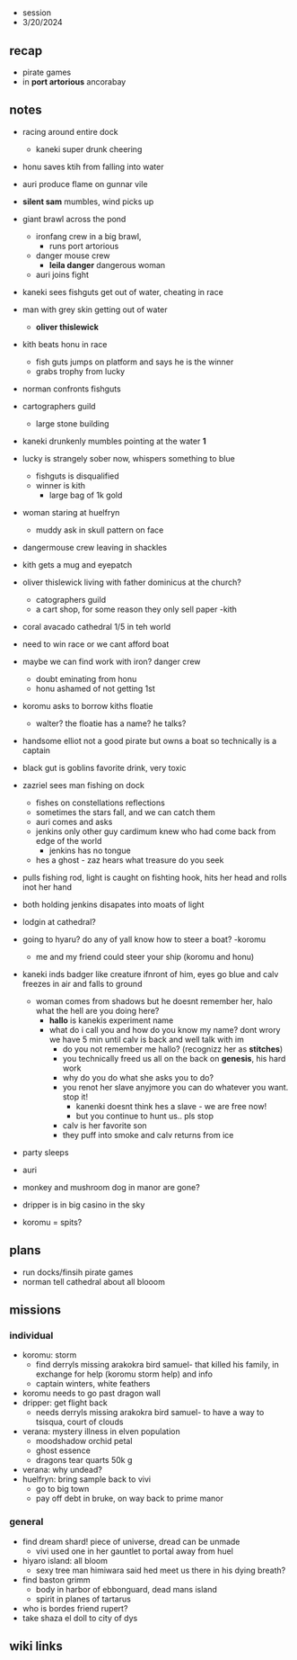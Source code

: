 #

- session
- 3/20/2024

## recap
- pirate games
- in **port artorious** ancorabay

## notes
- racing around entire dock
    - kaneki super drunk cheering
- honu saves ktih from falling into water
- auri produce flame on gunnar vile
- **silent sam** mumbles, wind picks up
- giant brawl across the pond
    - ironfang crew in a big brawl,
        - runs port artorious
    - danger mouse crew
        - **leila danger** dangerous woman
    - auri joins fight
- kaneki sees fishguts get out of water, cheating in race
- man with grey skin getting out of water
    - **oliver thislewick**
- kith beats honu in race
    - fish guts jumps on platform and says he is the winner
    - grabs trophy from lucky
- norman confronts fishguts
- cartographers guild
    - large stone building
- kaneki drunkenly mumbles pointing at the water **1**
- lucky is strangely sober now, whispers something to blue
    - fishguts is disqualified
    - winner is kith
        - large bag of 1k gold
- woman staring at huelfryn
    - muddy ask in skull pattern on face
- dangermouse crew leaving in shackles 
- kith gets a mug and eyepatch 
- oliver thislewick living with father dominicus at the church?
    - catographers guild
    - a cart shop, for some reason they only sell paper -kith
- coral avacado cathedral 1/5 in teh world
- need to win race or we cant afford boat
- maybe we can find work with iron?  danger crew
    - doubt eminating from honu
    - honu ashamed of not getting 1st
- koromu asks to borrow kiths floatie
    - walter? the floatie has a name? he talks?
- handsome elliot not a good pirate but owns a boat so technically is a  captain
- black gut is goblins favorite drink, very toxic
- zazriel sees man fishing on dock
    - fishes on constellations reflections
    - sometimes the stars fall, and we can catch them
    - auri comes and asks
    - jenkins only other guy cardimum knew who had come back from edge of the world
        - jenkins has no tongue
    - hes a ghost - zaz hears what treasure do you seek
- pulls fishing rod, light is caught on fishting hook, hits her head and rolls inot her hand
- both holding jenkins disapates into moats of light
- lodgin at cathedral?
- going to hyaru? do any of yall know how to steer a boat? -koromu
    - me and my friend could steer your ship (koromu and honu)
- kaneki inds badger like creature ifnront of him, eyes go blue and calv freezes in air and falls to ground
    - woman comes from shadows but he doesnt remember her, halo what the hell are you doing here? 
        - **hallo** is kanekis experiment name
        - what do i call you and how do you know my name? dont wrory we have 5 min until calv is back and well talk with im
            - do you not remember me hallo? (recognizz her as **stitches**)
            - you technically freed us all on the back on **genesis**, his hard work
            - why do you do what she asks you to do?
            - you renot her slave anyjmore you can do whatever you want. stop it! 
                - kanenki doesnt think hes a slave - we are free now! 
                - but you continue to hunt us.. pls stop
            - calv is her favorite son
            - they puff into smoke and calv returns from ice
- party sleeps 
- auri 

- monkey and mushroom dog in manor are gone?
- dripper is in big casino in the sky
- koromu = spits?

 

## plans

- run docks/finsih pirate games
- norman tell cathedral about all blooom

## missions

### individual

- koromu: storm
    - find derryls missing arakokra bird samuel- that killed his family, in exchange for help (koromu storm help) and info
    - captain winters, white feathers
- koromu needs to go past dragon wall
- dripper: get flight back
    - needs derryls missing arakokra bird samuel- to have a way to tsisqua, court of clouds
- verana: mystery illness in elven population
    - moodshadow orchid petal
    - ghost essence
    - dragons tear quarts 50k g
- verana: why undead?
- huelfryn: bring sample back to vivi
    - go to big town
    - pay off debt in bruke, on way back to prime manor

### general

- find dream shard! piece of universe, dread can be unmade
    - vivi used one in her gauntlet to portal away from huel
- hiyaro island: all bloom
    - sexy tree man himiwara said hed meet us there in his dying breath?
- find baston grimm
    - body in harbor of ebbonguard, dead mans island
    - spirit in planes of tartarus
- who is bordes friend rupert?
- take shaza el doll to city of dys

## wiki links

